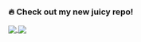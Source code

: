 ### :fire: Check out my new juicy repo!

<a href="https://github.com/s3pt3mb3r">
  <img align="center" src="https://github-readme-stats-five-iota.vercel.app/api/pin?username=s3pt3mb3r&repo=Steam-overlay-abusion&show_owner=true&theme=dracula" />
</a>

<a href="https://github.com/s3pt3mb3r">
  <img align="center" src="https://github-readme-stats-five-iota.vercel.app/api?username=s3pt3mb3r&hide=prs,issues,contribs&show_icons=true&theme=dracula" />
</a>

